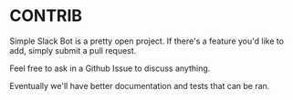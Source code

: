# CONTRIB

Simple Slack Bot is a pretty open project. If there's a feature you'd like to add, simply submit a pull request.

Feel free to ask in a Github Issue to discuss anything.

Eventually we'll have better documentation and tests that can be ran.

